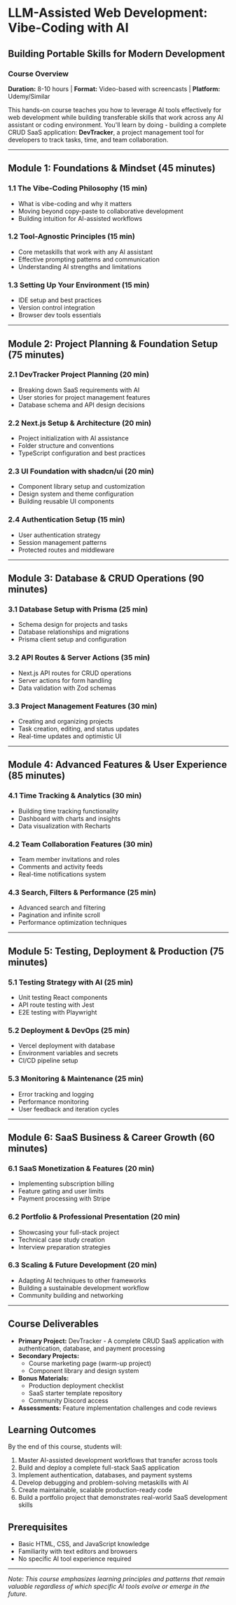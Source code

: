 # LLM-Assisted Web Development: Vibe-Coding with AI
## Building Portable Skills for Modern Development

### Course Overview
**Duration:** 8-10 hours | **Format:** Video-based with screencasts | **Platform:** Udemy/Similar

This hands-on course teaches you how to leverage AI tools effectively for web development while building transferable skills that work across any AI assistant or coding environment. You'll learn by doing - building a complete CRUD SaaS application: **DevTracker**, a project management tool for developers to track tasks, time, and team collaboration.

---

## Module 1: Foundations & Mindset (45 minutes)
### 1.1 The Vibe-Coding Philosophy (15 min)
- What is vibe-coding and why it matters
- Moving beyond copy-paste to collaborative development
- Building intuition for AI-assisted workflows

### 1.2 Tool-Agnostic Principles (15 min)
- Core metaskills that work with any AI assistant
- Effective prompting patterns and communication
- Understanding AI strengths and limitations

### 1.3 Setting Up Your Environment (15 min)
- IDE setup and best practices
- Version control integration
- Browser dev tools essentials

---

## Module 2: Project Planning & Foundation Setup (75 minutes)
### 2.1 DevTracker Project Planning (20 min)
- Breaking down SaaS requirements with AI
- User stories for project management features
- Database schema and API design decisions

### 2.2 Next.js Setup & Architecture (20 min)
- Project initialization with AI assistance
- Folder structure and conventions
- TypeScript configuration and best practices

### 2.3 UI Foundation with shadcn/ui (20 min)
- Component library setup and customization
- Design system and theme configuration
- Building reusable UI components

### 2.4 Authentication Setup (15 min)
- User authentication strategy
- Session management patterns
- Protected routes and middleware

---

## Module 3: Database & CRUD Operations (90 minutes)
### 3.1 Database Setup with Prisma (25 min)
- Schema design for projects and tasks
- Database relationships and migrations
- Prisma client setup and configuration

### 3.2 API Routes & Server Actions (35 min)
- Next.js API routes for CRUD operations
- Server actions for form handling
- Data validation with Zod schemas

### 3.3 Project Management Features (30 min)
- Creating and organizing projects
- Task creation, editing, and status updates
- Real-time updates and optimistic UI

---

## Module 4: Advanced Features & User Experience (85 minutes)
### 4.1 Time Tracking & Analytics (30 min)
- Building time tracking functionality
- Dashboard with charts and insights
- Data visualization with Recharts

### 4.2 Team Collaboration Features (30 min)
- Team member invitations and roles
- Comments and activity feeds
- Real-time notifications system

### 4.3 Search, Filters & Performance (25 min)
- Advanced search and filtering
- Pagination and infinite scroll
- Performance optimization techniques

---

## Module 5: Testing, Deployment & Production (75 minutes)
### 5.1 Testing Strategy with AI (25 min)
- Unit testing React components
- API route testing with Jest
- E2E testing with Playwright

### 5.2 Deployment & DevOps (25 min)
- Vercel deployment with database
- Environment variables and secrets
- CI/CD pipeline setup

### 5.3 Monitoring & Maintenance (25 min)
- Error tracking and logging
- Performance monitoring
- User feedback and iteration cycles

---

## Module 6: SaaS Business & Career Growth (60 minutes)
### 6.1 SaaS Monetization & Features (20 min)
- Implementing subscription billing
- Feature gating and user limits
- Payment processing with Stripe

### 6.2 Portfolio & Professional Presentation (20 min)
- Showcasing your full-stack project
- Technical case study creation
- Interview preparation strategies

### 6.3 Scaling & Future Development (20 min)
- Adapting AI techniques to other frameworks
- Building a sustainable development workflow
- Community building and networking

---

## Course Deliverables
- **Primary Project:** DevTracker - A complete CRUD SaaS application with authentication, database, and payment processing
- **Secondary Projects:** 
  - Course marketing page (warm-up project)
  - Component library and design system
- **Bonus Materials:** 
  - Production deployment checklist
  - SaaS starter template repository
  - Community Discord access
- **Assessments:** Feature implementation challenges and code reviews

## Learning Outcomes
By the end of this course, students will:
1. Master AI-assisted development workflows that transfer across tools
2. Build and deploy a complete full-stack SaaS application
3. Implement authentication, databases, and payment systems
4. Develop debugging and problem-solving metaskills with AI
5. Create maintainable, scalable production-ready code
6. Build a portfolio project that demonstrates real-world SaaS development skills

## Prerequisites
- Basic HTML, CSS, and JavaScript knowledge
- Familiarity with text editors and browsers
- No specific AI tool experience required

---

*Note: This course emphasizes learning principles and patterns that remain valuable regardless of which specific AI tools evolve or emerge in the future.*